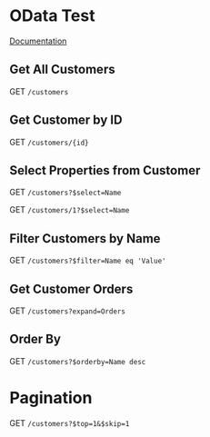 # OData Test
[Documentation](https://learn.microsoft.com/en-us/odata/webapi-8/overview)

## Get All Customers
GET `/customers`

## Get Customer by ID
GET `/customers/{id}`

## Select Properties from Customer
GET `/customers?$select=Name`

GET `/customers/1?$select=Name`

## Filter Customers by Name
GET `/customers?$filter=Name eq 'Value'`

## Get Customer Orders
GET `/customers?expand=Orders`

## Order By
GET `/customers?$orderby=Name desc`

# Pagination
GET `/customers?$top=1&$skip=1`
